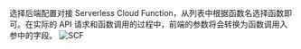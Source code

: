 选择后端配置对接 Serverless Cloud Function，从列表中根据函数名选择函数即可。在实际的 API 请求和函数调用的过程中，前端的参数将会转换为函数调用入参中的字段。
![SCF](http://imgcache.tce.fsphere.cn/static/mc.qcloudimg.com/static/img/23145ace7ad407d718c62ff54d381f04/image.png)